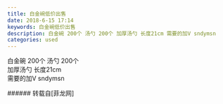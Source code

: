 ```yaml
---
title: 白金碗低价出售
date: 2018-6-15 17:14
keywords: 白金碗低价出售
description: 白金碗 200个 汤勺 200个 加厚汤勺 长度21cm 需要的加V sndymsn
categories: used
---
```

<td class="t_f" id="postmessage_1423456">

白金碗 200个 汤勺 200个 <br/>
加厚汤勺 长度21cm <br/>
需要的加V sndymsn<br/>
<img alt="" border="0" class="zoom" data-cf-modified-b09f8a8e162dc996346ff6d4-="" file="http://www.flw.ph/data/appbyme/upload/image/201806/15/wCFhP4wl13Ct.jpg" id="aimg_AQhAZ" lazyloadthumb="1" onclick="" onmouseover="" src="http://www.flw.ph/data/appbyme/upload/image/201806/15/wCFhP4wl13Ct.jpg"/><br/>
<img alt="" border="0" class="zoom" data-cf-modified-b09f8a8e162dc996346ff6d4-="" file="http://www.flw.ph/data/appbyme/upload/image/201806/15/P34AwWk4ebmL.jpg" id="aimg_mr1g1" lazyloadthumb="1" onclick="" onmouseover="" src="http://www.flw.ph/data/appbyme/upload/image/201806/15/P34AwWk4ebmL.jpg"/><br/>
<img alt="" border="0" class="zoom" data-cf-modified-b09f8a8e162dc996346ff6d4-="" file="http://www.flw.ph/data/appbyme/upload/image/201806/15/c6HheOAtY9nX.jpg" id="aimg_n81WN" lazyloadthumb="1" onclick="" onmouseover="" src="http://www.flw.ph/data/appbyme/upload/image/201806/15/c6HheOAtY9nX.jpg"/><br/>
</td>
###### 转载自[菲龙网]